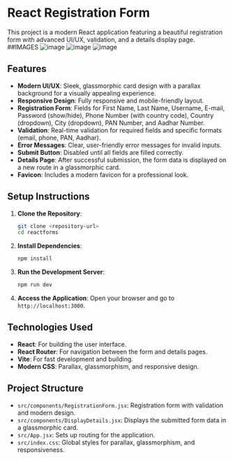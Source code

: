 # React Registration Form

This project is a modern React application featuring a beautiful registration form with advanced UI/UX, validation, and a details display page.
##IMAGES
![image](https://github.com/user-attachments/assets/b2aa3d63-2f89-4d1e-baaf-4326247d638e)
![image](https://github.com/user-attachments/assets/f81dddbe-e569-4192-b0fa-68ecd89ed8a5)
![image](https://github.com/user-attachments/assets/2c43727a-d3ca-4918-9a54-a509e7b18ce0)


## Features

- **Modern UI/UX**: Sleek, glassmorphic card design with a parallax background for a visually appealing experience.
- **Responsive Design**: Fully responsive and mobile-friendly layout.
- **Registration Form**: Fields for First Name, Last Name, Username, E-mail, Password (show/hide), Phone Number (with country code), Country (dropdown), City (dropdown), PAN Number, and Aadhar Number.
- **Validation**: Real-time validation for required fields and specific formats (email, phone, PAN, Aadhar).
- **Error Messages**: Clear, user-friendly error messages for invalid inputs.
- **Submit Button**: Disabled until all fields are filled correctly.
- **Details Page**: After successful submission, the form data is displayed on a new route in a glassmorphic card.
- **Favicon**: Includes a modern favicon for a professional look.

## Setup Instructions

1. **Clone the Repository**:

   ```bash
   git clone <repository-url>
   cd reactforms
   ```

2. **Install Dependencies**:

   ```bash
   npm install
   ```

3. **Run the Development Server**:

   ```bash
   npm run dev
   ```

4. **Access the Application**: Open your browser and go to `http://localhost:3000`.

## Technologies Used

- **React**: For building the user interface.
- **React Router**: For navigation between the form and details pages.
- **Vite**: For fast development and building.
- **Modern CSS**: Parallax, glassmorphism, and responsive design.

## Project Structure

- `src/components/RegistrationForm.jsx`: Registration form with validation and modern design.
- `src/components/DisplayDetails.jsx`: Displays the submitted form data in a glassmorphic card.
- `src/App.jsx`: Sets up routing for the application.
- `src/index.css`: Global styles for parallax, glassmorphism, and responsiveness.

